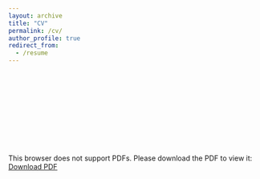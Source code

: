 ```yaml
---
layout: archive
title: "CV"
permalink: /cv/
author_profile: true
redirect_from:
  - /resume
---
```


<object data="kdesai2018.github.io/files/desai.kush.cv.pdf" type="application/pdf" width="700px" height="700px">
    <embed src="kdesai2018.github.io/files/desai.kush.cv.pdf">
        <p>This browser does not support PDFs. Please download the PDF to view it: <a href="kdesai2018.github.io/files/desai.kush.cv.pdf">Download PDF</a></p>
    </embed>
</object>